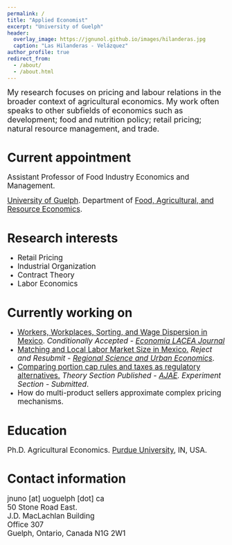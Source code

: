 ```yaml
---
permalink: /
title: "Applied Economist"
excerpt: "University of Guelph"
header:
  overlay_image: https://jgnunol.github.io/images/hilanderas.jpg
  caption: "Las Hilanderas - Velázquez"
author_profile: true
redirect_from: 
  - /about/
  - /about.html
---
```


<span style="font-size: 18px;">My research focuses on pricing and labour relations in the broader context of agricultural economics. My work often speaks to other subfields of economics such as development; food and nutrition policy; retail pricing; natural resource management, and trade.</span>


Current appointment
======
<span style="font-size: 17px;">Assistant Professor of Food Industry Economics and Management. </span>

<span style="font-size: 17px;">[University of Guelph](https://www.uoguelph.ca/). Department of [Food, Agricultural, and Resource Economics](https://www.uoguelph.ca/fare/).</span>

Research interests
======
* <span style="font-size: 17px;">Retail Pricing</span>
* <span style="font-size: 17px;">Industrial Organization</span>
* <span style="font-size: 17px;">Contract Theory</span>
* <span style="font-size: 17px;">Labor Economics</span>

Currently working on
======

* <span style="font-size: 17px;">[Workers, Workplaces, Sorting, and Wage Dispersion in Mexico](https://www.banxico.org.mx/DIBM/web/documento/visor.html?clave=2024-06&locale=en). _Conditionally Accepted - [Economía LACEA Journal](https://economia.lse.ac.uk/)_</span>
* <span style="font-size: 17px;">[Matching and Local Labor Market Size in Mexico.](https://jorgeperezperez.com/files/PerezMelendezNuno_AKMCitySize.pdf) _Reject and Resubmit - [Regional Science and Urban Economics](https://www.sciencedirect.com/journal/regional-science-and-urban-economics)_.</span>
* <span style="font-size: 17px;">[Comparing portion cap rules and taxes as regulatory alternatives.]([https://www.banxico.org.mx/publicaciones-y-prensa/documentos-de-investigacion-del-banco-de-mexico/%7BCC69ACEB-5595-C9BF-ED67-55A91C7E7BDD%7D.pdf](https://www.banxico.org.mx/DIBM/web/documento/visor.html?clave=2022-10&locale=en)) _Theory Section Published - [AJAE](https://doi.org/10.1111/ajae.12416). Experiment Section - Submitted_.</span>
* <span style="font-size: 17px;">How do multi-product sellers approximate complex pricing mechanisms.</span>

Education
======

<span style="font-size: 17px;">Ph.D. Agricultural Economics. [Purdue University](https://www.purdue.edu/), IN, USA.</span>
 
Contact information
======
<span style="font-size: 17px;">
jnuno [at] uoguelph [dot] ca <br/>
50 Stone Road East.<br/>
J.D. MacLachlan Building<br/>
Office 307<br/>
Guelph, Ontario, Canada N1G 2W1
</span>
